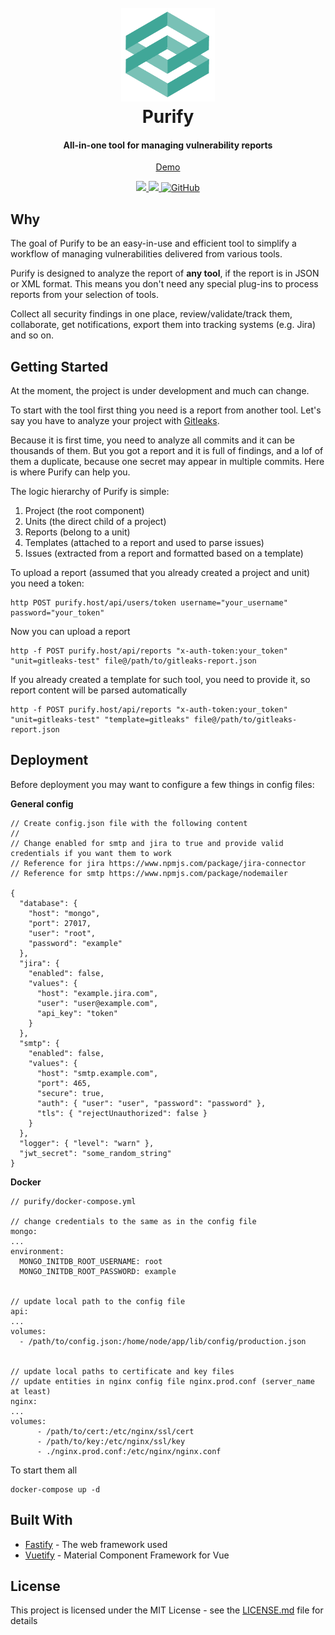 <h1 align="center">
  <br>
  <a href="https://github.com/faloker/purify">
  <img src="web/src/assets/logo_trans copy.png" height="150" alt="purify"></a>
  <br>
  Purify
  <br>
</h1>

<h4 align="center">All-in-one tool for managing vulnerability reports</h4>

<p align="center">
  <a href="https://purify-demo.herokuapp.com/">Demo</a>
</p>

<p align="center">
  <a href="https://github.com/faloker/purify/releases">
    <img src="https://img.shields.io/github/release/faloker/purify.svg">
  </a>
  <a href="https://purify-demo.herokuapp.com">
    <img src="https://heroku-badge.herokuapp.com/?app=purify-demo&style=flat&svg=1">
  </a>
    <a href="https://github.com/faloker/purify/releases">
    <img alt="GitHub" src="https://img.shields.io/github/license/faloker/purify">
  </a>
</p>

## Why

The goal of Purify to be an easy-in-use and efficient tool to simplify a workflow of managing vulnerabilities delivered from various tools. 

Purify is designed to analyze the report of **any tool**, if the report is in JSON or XML format. This means you don't need any special plug-ins to process reports from your selection of tools.

Collect all security findings in one place, review/validate/track them, collaborate, get notifications, export them into tracking systems (e.g. Jira) and so on.

## Getting Started

At the moment, the project is under development and much can change.

To start with the tool first thing you need is a report from another tool. Let's say you have to analyze your project with [Gitleaks](https://github.com/zricethezav/gitleaks). 

Because it is first time, you need to analyze all commits and it can be thousands of them. But you got a report and it is full of findings, and a lof of them a duplicate, because one secret may appear in multiple commits. Here is where Purify can help you.


The logic hierarchy of Purify is simple:
1. Project (the root component)
1. Units (the direct child of a project)
1. Reports (belong to a unit)
1. Templates (attached to a report and used to parse issues)
1. Issues (extracted from a report and formatted based on a template)


To upload a report (assumed that you already created a project and unit) you need a token:

```
http POST purify.host/api/users/token username="your_username" password="your_token"
```

Now you can upload a report

```
http -f POST purify.host/api/reports "x-auth-token:your_token" "unit=gitleaks-test" file@/path/to/gitleaks-report.json
```

If you already created a template for such tool, you need to provide it, so report content will be parsed automatically

```
http -f POST purify.host/api/reports "x-auth-token:your_token" "unit=gitleaks-test" "template=gitleaks" file@/path/to/gitleaks-report.json
```


## Deployment

Before deployment you may want to configure a few things in config files:

**General config**
```
// Create config.json file with the following content
//
// Change enabled for smtp and jira to true and provide valid credentials if you want them to work
// Reference for jira https://www.npmjs.com/package/jira-connector
// Reference for smtp https://www.npmjs.com/package/nodemailer

{
  "database": {
    "host": "mongo",
    "port": 27017,
    "user": "root",
    "password": "example"
  },
  "jira": {
    "enabled": false,
    "values": {
      "host": "example.jira.com",
      "user": "user@example.com",
      "api_key": "token"
    }
  },
  "smtp": {
    "enabled": false,
    "values": {
      "host": "smtp.example.com",
      "port": 465,
      "secure": true,
      "auth": { "user": "user", "password": "password" },
      "tls": { "rejectUnauthorized": false }
    }
  },
  "logger": { "level": "warn" },
  "jwt_secret": "some_random_string"
}
```

**Docker**
```
// purify/docker-compose.yml

// change credentials to the same as in the config file
mongo:
...
environment:
  MONGO_INITDB_ROOT_USERNAME: root
  MONGO_INITDB_ROOT_PASSWORD: example


// update local path to the config file
api:
...
volumes:
  - /path/to/config.json:/home/node/app/lib/config/production.json


// update local paths to certificate and key files
// update entities in nginx config file nginx.prod.conf (server_name at least)
nginx:
...
volumes:
      - /path/to/cert:/etc/nginx/ssl/cert
      - /path/to/key:/etc/nginx/ssl/key
      - ./nginx.prod.conf:/etc/nginx/nginx.conf
```
 
To start them all

```
docker-compose up -d
```

## Built With

* [Fastify](https://github.com/fastify/fastify) - The web framework used
* [Vuetify](https://github.com/vuetifyjs/vuetify) - Material Component Framework for Vue

## License

This project is licensed under the MIT License - see the [LICENSE.md](LICENSE.md) file for details
